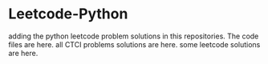 # Leetcode-Python
adding the python leetcode problem solutions in this repositories. 
The code files are here.
all CTCI problems solutions are here.
some leetcode solutions are here.



































































































































































































































































































































































































































































































































































































































































































































